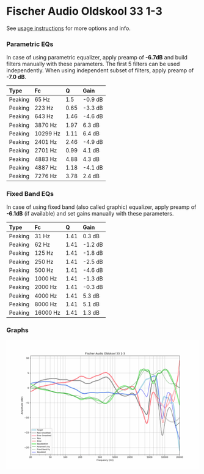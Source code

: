 # Fischer Audio Oldskool 33 1-3
See [usage instructions](https://github.com/jaakkopasanen/AutoEq#usage) for more options and info.

### Parametric EQs
In case of using parametric equalizer, apply preamp of **-6.7dB** and build filters manually
with these parameters. The first 5 filters can be used independently.
When using independent subset of filters, apply preamp of **-7.0 dB**.

| Type    | Fc       |    Q | Gain    |
|:--------|:---------|:-----|:--------|
| Peaking | 65 Hz    | 1.5  | -0.9 dB |
| Peaking | 223 Hz   | 0.65 | -3.3 dB |
| Peaking | 643 Hz   | 1.46 | -4.6 dB |
| Peaking | 3870 Hz  | 1.97 | 6.3 dB  |
| Peaking | 10299 Hz | 1.11 | 6.4 dB  |
| Peaking | 2401 Hz  | 2.46 | -4.9 dB |
| Peaking | 2701 Hz  | 0.99 | 4.1 dB  |
| Peaking | 4883 Hz  | 4.88 | 4.3 dB  |
| Peaking | 4887 Hz  | 1.18 | -4.1 dB |
| Peaking | 7276 Hz  | 3.78 | 2.4 dB  |

### Fixed Band EQs
In case of using fixed band (also called graphic) equalizer, apply preamp of **-6.1dB**
(if available) and set gains manually with these parameters.

| Type    | Fc       |    Q | Gain    |
|:--------|:---------|:-----|:--------|
| Peaking | 31 Hz    | 1.41 | 0.3 dB  |
| Peaking | 62 Hz    | 1.41 | -1.2 dB |
| Peaking | 125 Hz   | 1.41 | -1.8 dB |
| Peaking | 250 Hz   | 1.41 | -2.5 dB |
| Peaking | 500 Hz   | 1.41 | -4.6 dB |
| Peaking | 1000 Hz  | 1.41 | -1.3 dB |
| Peaking | 2000 Hz  | 1.41 | -0.3 dB |
| Peaking | 4000 Hz  | 1.41 | 5.3 dB  |
| Peaking | 8000 Hz  | 1.41 | 5.1 dB  |
| Peaking | 16000 Hz | 1.41 | 1.3 dB  |

### Graphs
![](./Fischer%20Audio%20Oldskool%2033%201-3.png)